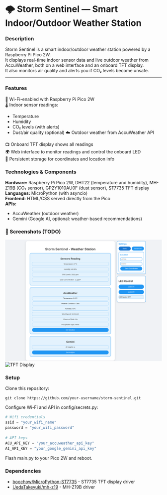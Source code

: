 # 🌩️ Storm Sentinel — Smart Indoor/Outdoor Weather Station

### Description

Storm Sentinel is a smart indoor/outdoor weather station powered by a Raspberry Pi Pico 2W.  
It displays real-time indoor sensor data and live outdoor weather from AccuWeather, both on a web interface and an onboard TFT display.  
It also monitors air quality and alerts you if CO₂ levels become unsafe.

---

### Features

📡 Wi-Fi-enabled with Raspberry Pi Pico 2W  
🌡️ Indoor sensor readings:
- Temperature
- Humidity
- CO₂ levels (with alerts)
- Dust/air quality (optional)
☁️ Outdoor weather from AccuWeather API

📺 Onboard TFT display shows all readings  
🌍 Web interface to monitor readings and control the onboard LED   
💾 Persistent storage for coordinates and location info  

### Technologies & Components

**Hardware:** Raspberry Pi Pico 2W, DHT22 (temperature and humidity), MH-Z19B (CO₂ sensor), GP2Y1010AU0F (dust sensor), ST7735 TFT display  
**Languages:** MicroPython (with asyncio)  
**Frontend:** HTML/CSS served directly from the Pico  
**APIs:**
- AccuWeather (outdoor weather)
- Gemini (Google AI, optional: weather-based recommendations)

### 📸 Screenshots (TODO)

![Web UI](web_ui.png)
![TFT Display]()

### Setup

Clone this repository:
```
git clone https://github.com/your-username/storm-sentinel.git
```
Configure Wi-Fi and API in config/secrets.py:
```py
# Wifi credentials
ssid = "your_wifi_name"
password = "your_wifi_password"

# API keys
ACU_API_KEY = "your_accuweather_api_key"
AI_API_KEY = "your_google_gemini_api_key"
```
Flash main.py to your Pico 2W and reboot.

### Dependencies
- [boochow/MicroPython-ST7735](https://github.com/boochow/MicroPython-ST7735) - ST7735 TFT display driver
- [UedaTakeyuki/mh-z19](https://github.com/UedaTakeyuki/mh-z19) - MH-Z19B driver

